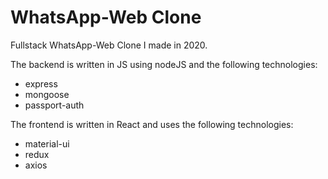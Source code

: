 # WhatsApp-Web Clone

Fullstack WhatsApp-Web Clone I made in 2020.

The backend is written in JS using nodeJS and the following technologies:

- express
- mongoose
- passport-auth

The frontend is written in React and uses the following technologies:

- material-ui
- redux
- axios
